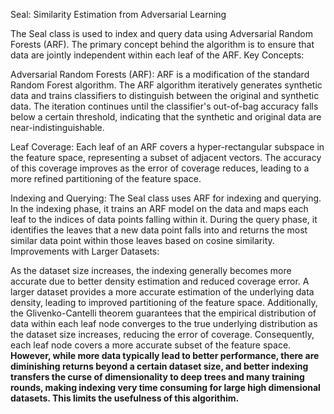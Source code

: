 Seal: Similarity Estimation from Adversarial Learning

The Seal class is used to index and query data using Adversarial Random Forests (ARF). The primary concept behind the algorithm is to ensure that data are jointly independent within each leaf of the ARF.
Key Concepts:

Adversarial Random Forests (ARF): ARF is a modification of the standard Random Forest algorithm. The ARF algorithm iteratively generates synthetic data and trains classifiers to distinguish between the original and synthetic data. The iteration continues until the classifier's out-of-bag accuracy falls below a certain threshold, indicating that the synthetic and original data are near-indistinguishable.

Leaf Coverage: Each leaf of an ARF covers a hyper-rectangular subspace in the feature space, representing a subset of adjacent vectors. The accuracy of this coverage improves as the error of coverage reduces, leading to a more refined partitioning of the feature space.

Indexing and Querying: The Seal class uses ARF for indexing and querying. In the indexing phase, it trains an ARF model on the data and maps each leaf to the indices of data points falling within it. During the query phase, it identifies the leaves that a new data point falls into and returns the most similar data point within those leaves based on cosine similarity.
Improvements with Larger Datasets:

As the dataset size increases, the indexing generally becomes more accurate due to better density estimation and reduced coverage error. A larger dataset provides a more accurate estimation of the underlying data density, leading to improved partitioning of the feature space. Additionally, the Glivenko-Cantelli theorem guarantees that the empirical distribution of data within each leaf node converges to the true underlying distribution as the dataset size increases, reducing the error of coverage. Consequently, each leaf node covers a more accurate subset of the feature space. **However, while more data typically lead to better performance, there are diminishing returns beyond a certain dataset size, and better indexing transfers the curse of dimensionality to deep trees and many training rounds, making indexing very time consuming for large high dimensional datasets. This limits the usefulness of this algorithim.**
